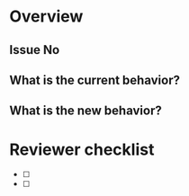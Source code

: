 <!-- This is a template. -->
<!-- Please rewrite and delete the contents as necessary. -->

# Overview
<!-- Please write an overview of the purpose and implementation of this PR. -->

## Issue No
<!-- Please add Issue No. -->

## What is the current behavior?
<!-- Please describe the current behavior that you are modifying, or link to a relevant issue. -->

## What is the new behavior?
<!-- Please describe the new behavior that you are modifying, or link to a relevant issue. -->

# Reviewer checklist
<!-- Please add checklist for reviewer. (What to check) -->

- [ ]
- [ ]

